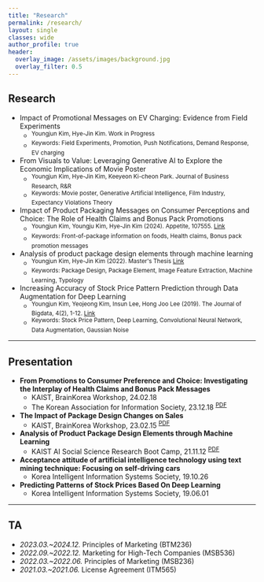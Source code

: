 ```yaml
---  
title: "Research"
permalink: /research/
layout: single
classes: wide
author_profile: true
header:
  overlay_image: /assets/images/background.jpg
  overlay_filter: 0.5
---
```

## Research


- Impact of Promotional Messages on EV Charging: Evidence from Field Experiments
    - <sup> Youngjun Kim, Hye-Jin Kim. Work in Progress </sup>
    - <sup> Keywords: Field Experiments, Promotion, Push Notifications, Demand Response, EV charging </sup>
- From Visuals to Value: Leveraging Generative AI to Explore the Economic Implications of Movie Poster
    - <sup> Youngjun Kim, Hye-Jin Kim, Keeyeon Ki-cheon Park. Journal of Business Research, R&R </sup>
    - <sup> Keywords: Movie poster, Generative Artificial Intelligence, Film Industry, Expectancy Violations Theory </sup>
- Impact of Product Packaging Messages on Consumer Perceptions and Choice: The Role of Health Claims and Bonus Pack Promotions
    - <sup> Youngjun Kim, Youngju Kim, Hye-Jin Kim (2024). Appetite, 107555. [Link](https://doi.org/10.1016/j.appet.2024.107555) </sup>
    - <sup> Keywords: Front-of-package information on foods, Health claims, Bonus pack promotion messages </sup>
- Analysis of product package design elements through machine learning
    - <sup> Youngjun Kim, Hye-Jin Kim (2022). Master's Thesis [Link](https://koasas.kaist.ac.kr/handle/10203/308150) </sup>
    - <sup>	Keywords: Package Design, Package Element, Image Feature Extraction, Machine Learning, Typology  </sup>
- Increasing Accuracy of Stock Price Pattern Prediction through Data Augmentation for Deep Learning
    - <sup> Youngjun Kim, Yeojeong Kim, Insun Lee, Hong Joo Lee (2019). The Journal of Bigdata, 4(2), 1-12. [Link](https://haribojun.github.io/exp1/) </sup>
    - <sup>	Keywords: Stock Price Pattern, Deep Learning, Convolutional Neural Network, Data Augmentation, Gaussian Noise </sup>


---
## Presentation

- **From Promotions to Consumer Preference and Choice: Investigating the Interplay of Health Claims and Bonus Pack Messages**
  - KAIST, BrainKorea Workshop, 24.02.18
  - The Korean Association for Information Society, 23.12.18 <sup>[PDF](https://haribojun.github.io/assets/pdfs/240218_presentation.pdf)</sup>
- **The Impact of Package Design Changes on Sales**
  - KAIST, BrainKorea Workshop, 23.02.15 <sup>[PDF](https://haribojun.github.io/assets/pdfs/230215_presentation.pdf)</sup>
- **Analysis of Product Package Design Elements through Machine Learning**
  - KAIST AI Social Science Research Boot Camp, 21.11.12 <sup>[PDF](https://haribojun.github.io/assets/pdfs/211112_presentation.pdf)</sup>
- **Acceptance attitude of artificial intelligence technology using text mining technique: Focusing on self-driving cars**
  - Korea Intelligent Information Systems Society, 19.10.26
- **Predicting Patterns of Stock Prices Based On Deep Learning**
  - Korea Intelligent Information Systems Society, 19.06.01


<!-- ---


## Projects

- *2023.08.~* ScalarData R&D MOU with KAIST Q-Marketing Lab for EV Charging
  - Role: Data Analysis & Field Experiments
  - Successfully established a Memorandum of Understanding(MOU)
  - [Article](https://www.hankyung.com/economy/article/202308259512O)

- *2022.04.~2022.12.* Global Technology Strategy Analysis Platform Research and Development (PI: Hoon Sohn, KAIST) 
  - Role: Big Data Analysis
  - Tools: Ubuntu, Server, Python
  - Confidential Project

- *2021.05.~2021.12.* Research on the Change of personal behavior and business strategy in the Post-AI era (KAIST) 
  - Role: Research Assisted
  - Tools: Python
  - Objective: Analysis and prediction of the Metaverse, which is receiving attention as a new paradigm in the Post-AI era. & Strategies for AI startups in the Post-AI era that are threatened by the lack of proprietary data assets, which are the foundation of survival.

- *2020.03.~2020.12.* Brand Voiceprint (KAIST) 
  - Role: Research Assisted
  - Tools: Python, Google API
  - Objective: Can we find the right voice for a brand? -->

---

## TA

- *2023.03.~2024.12.* Principles of Marketing (BTM236)
- *2022.09.~2022.12.* Marketing for High-Tech Companies (MSB536)
- *2022.03.~2022.06.* Principles of Marketing (MSB236)
- *2021.03.~2021.06.* License Agreement (ITM565)


